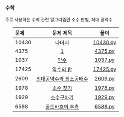 [BOJ_url]: https://www.acmicpc.net

<h3 id="2-">수학</h3>
<p>주로 사용하는 수학 관련 알고리즘인 소수 판별, 최대 공약수</p>
<ul>

|문제|문제 제목|풀이|
|:---|:------:|:---:|
|10430|[나머지](https://www.acmicpc.net/problem/10430)|[10430.py](https://github.com/usbkeep/Algorithm/blob/main/Beakjoon/source/10430.py)|  
|4375|[1](https://www.acmicpc.net/problem/4375)|[4375.py](https://github.com/usbkeep/Algorithm/blob/main/Beakjoon/source/4375.py)|  
|1037|[약수](https://www.acmicpc.net/problem/1037)|[1037.py](https://github.com/usbkeep/Algorithm/blob/main/Beakjoon/source/1037.py)|  
|17425|[약수의 합](https://www.acmicpc.net/problem/17425)|[17425.py](https://github.com/usbkeep/Algorithm/blob/main/Beakjoon/source/17425.py)|
|2609|[최대공약수와 최소공배수](https://www.acmicpc.net/problem/2609)|[2609.py](https://github.com/usbkeep/Algorithm/blob/main/Beakjoon/source/2609.py)|
|1978|[소수 찾기](https://www.acmicpc.net/problem/1978)|[1978.py](https://github.com/usbkeep/Algorithm/blob/main/Beakjoon/source/1978.py)||
|1929|[소수구하기](https://www.acmicpc.net/problem/1929)|[1929.py](https://github.com/usbkeep/Algorithm/blob/main/Beakjoon/source/1929.py)|
|6588|[골드바흐의 추측](https://www.acmicpc.net/problem/6588)|[6588.py](https://github.com/usbkeep/Algorithm/blob/main/Beakjoon/source/6588.py)|

</ul>
